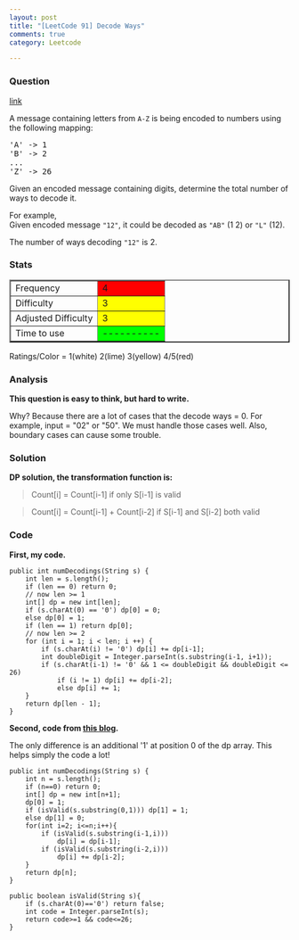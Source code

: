 ```yaml
---
layout: post
title: "[LeetCode 91] Decode Ways"
comments: true
category: Leetcode

---
```



### Question 
[link](https://oj.leetcode.com/problems/decode-ways/)

<div class="question-content">
            <p></p><p>
A message containing letters from <code>A-Z</code> is being encoded to numbers using the following mapping:
</p>

<pre>'A' -&gt; 1
'B' -&gt; 2
...
'Z' -&gt; 26
</pre>

<p>
Given an encoded message containing digits, determine the total number of ways to decode it.
</p>

<p>
For example,<br>
Given encoded message <code>"12"</code>,
it could be decoded as <code>"AB"</code> (1 2) or <code>"L"</code> (12).
</p>

<p>
The number of ways decoding <code>"12"</code> is 2.
</p><p></p>
          </div>

### Stats
<table border="2">
	<tr>
		<td>Frequency</td>
		<td bgcolor="red">4</td>
	</tr>
	<tr>
		<td>Difficulty</td>
		<td bgcolor="yellow">3</td>
	</tr>
	<tr>
		<td>Adjusted Difficulty</td>
		<td bgcolor="yellow">3</td>
	</tr>
	<tr>
		<td>Time to use</td>
		<td bgcolor="lime">----------</td>
	</tr>
</table>

Ratings/Color = 1(white) 2(lime) 3(yellow) 4/5(red)

### Analysis

__This question is easy to think, but hard to write.__

Why? Because there are a lot of cases that the decode ways = 0. For example, input = "02" or "50". We must handle those cases well. Also, boundary cases can cause some trouble. 

### Solution

__DP solution, the transformation function is:__

> Count[i] = Count[i-1]  if only S[i-1] is valid

> Count[i] = Count[i-1] + Count[i-2] if S[i-1] and S[i-2] both valid

### Code

__First, my code.__ 

    public int numDecodings(String s) {
        int len = s.length();
		if (len == 0) return 0;
		// now len >= 1
		int[] dp = new int[len];
	    if (s.charAt(0) == '0') dp[0] = 0;
		else dp[0] = 1;
		if (len == 1) return dp[0];
		// now len >= 2
		for (int i = 1; i < len; i ++) {
			if (s.charAt(i) != '0') dp[i] += dp[i-1];
			int doubleDigit = Integer.parseInt(s.substring(i-1, i+1));
			if (s.charAt(i-1) != '0' && 1 <= doubleDigit && doubleDigit <= 26)
				if (i != 1) dp[i] += dp[i-2];
				else dp[i] += 1;
		}
		return dp[len - 1];
    }

__Second, code from [this blog](http://blog.csdn.net/u011095253/article/details/9248109).__ 

The only difference is an additional '1' at position 0 of the dp array. This helps simply the code a lot! 

    public int numDecodings(String s) {  
        int n = s.length();  
        if (n==0) return 0;  
        int[] dp = new int[n+1];  
        dp[0] = 1;  
        if (isValid(s.substring(0,1))) dp[1] = 1;  
        else dp[1] = 0;  
        for(int i=2; i<=n;i++){  
            if (isValid(s.substring(i-1,i)))  
                dp[i] = dp[i-1];  
            if (isValid(s.substring(i-2,i)))  
                dp[i] += dp[i-2];  
        }  
        return dp[n];  
    }  
      
    public boolean isValid(String s){  
        if (s.charAt(0)=='0') return false;  
        int code = Integer.parseInt(s);  
        return code>=1 && code<=26;  
    }
